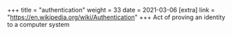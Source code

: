 +++
title = "authentication"
weight = 33
date = 2021-03-06
[extra]
link = "https://en.wikipedia.org/wiki/Authentication"
+++
Act of proving an identity to a computer system


